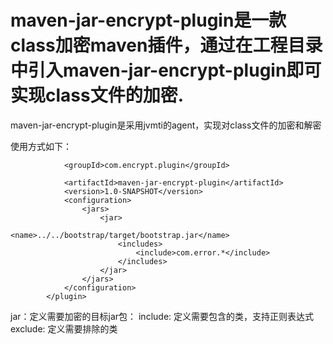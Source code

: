 # maven-jar-encrypt-plugin是一款class加密maven插件，通过在工程目录中引入maven-jar-encrypt-plugin即可实现class文件的加密.

maven-jar-encrypt-plugin是采用jvmti的agent，实现对class文件的加密和解密

使用方式如下：

<plugin>
  
                <groupId>com.encrypt.plugin</groupId>
  
                <artifactId>maven-jar-encrypt-plugin</artifactId>
                <version>1.0-SNAPSHOT</version>
                <configuration>
                    <jars>
                        <jar>
                           <name>../../bootstrap/target/bootstrap.jar</name>
                            <includes>
                                <include>com.error.*</include>
                            </includes>
                        </jar>
                    </jars>
                </configuration>
            </plugin>
 jar：定义需要加密的目标jar包：
 include: 定义需要包含的类，支持正则表达式
 exclude: 定义需要排除的类
